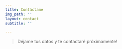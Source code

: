 ```yaml
---
title: Contáctame
img_path: ''
layout: contact
subtitle: ''

---
```

> Déjame tus datos y te contactaré próximamente!